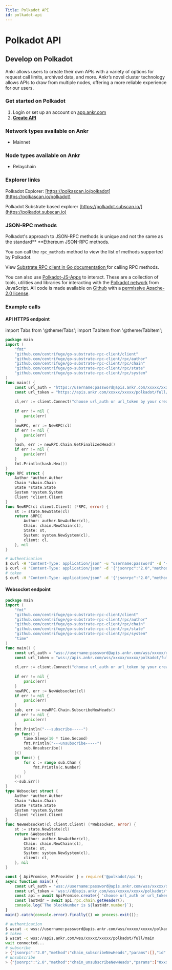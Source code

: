 ```yaml
---
Title: Polkadot API
id: polkadot-api
---
```


# Polkadot API

## Develop on Polkadot

Ankr allows users to create their own APIs with a variety of options for request call limits, archived data, and more. Ankr’s novel cluster technology allows APIs to draw from multiple nodes, offering a more reliable experience for our users.

### Get started on Polkadot

1. Login or set up an account on [app.ankr.com](https://app.ankr.com/api/)
2. [**Create API**](https://app.ankr.com/apps/api)

### Network types available on Ankr

* Mainnet

### Node types available on Ankr

* Relaychain

### Explorer links

Polkadot Explorer: [https://polkascan.io/polkadot](https://polkascan.io/polkadot)

Polkadot Substrate based explorer [https://polkadot.subscan.io/](https://polkadot.subscan.io)​

### JSON-RPC methods

Polkadot's approach to JSON-RPC methods is unique and not the same as the standard** **Ethereum JSON-RPC methods.

You can call the `rpc_methods` method to view the list of methods supported by Polkadot.

View [Substrate RPC client in Go documentation ](https://pkg.go.dev/github.com/centrifuge/go-substrate-rpc-client#section-documentation)for calling RPC methods.

You can also use [Polkadot-JS-Apps](https://polkadot.js.org/docs/) to interact. These are a collection of tools, utilities and libraries for interacting with the [Polkadot network](https://polkadot.network) from JavaScript. All code is made available on [Github](https://github.com/polkadot-js/) with a [permissive Apache-2.0 license](https://en.wikipedia.org/wiki/Apache\_License#Version\_2.0).

### Example calls

#### API HTTPS endpoint

import Tabs from '@theme/Tabs';
import TabItem from '@theme/TabItem';

<Tabs>
<TabItem value="go" label="Go">

```go
package main
import (
    "fmt"
    "github.com/centrifuge/go-substrate-rpc-client/client"
    "github.com/centrifuge/go-substrate-rpc-client/rpc/author"
    "github.com/centrifuge/go-substrate-rpc-client/rpc/chain"
    "github.com/centrifuge/go-substrate-rpc-client/rpc/state"
    "github.com/centrifuge/go-substrate-rpc-client/rpc/system"
)
func main() {
    const url_auth = "https://username:password@apis.ankr.com/xxxxx/xxxxx/polkadot/full/main"    // authentication
    const url_token = "https://apis.ankr.com/xxxxx/xxxxx/polkadot/full/main"                     // token
    
    cl,err := client.Connect("choose url_auth or url_token by your created type")
    
    if err != nil {
        panic(err)
    }
    newRPC, err := NewRPC(cl)
    if err != nil {
        panic(err)
    }
    hash, err := newRPC.Chain.GetFinalizedHead()
    if err != nil {
        panic(err)
    }
    fmt.Println(hash.Hex())
}
type RPC struct {
    Author *author.Author
    Chain *chain.Chain
    State *state.State
    System *system.System
    Client *client.Client
}
func NewRPC(cl client.Client) (*RPC, error) {
    st := state.NewState(cl)
    return &RPC{
        Author: author.NewAuthor(cl),
        Chain: chain.NewChain(cl),
        State: st,
        System: system.NewSystem(cl),
        client: cl,
    }, nil
}
```
</TabItem>
<TabItem value="curl" label="Curl">

```bash
# authentication
$ curl -H "Content-Type: application/json" -u "username:password" -d '{"jsonrpc":"2.0","method":"chain_getBlock","params":[],"id":1}' https://apis.ankr.com/xxxxx/xxxxx/polkadot/full/main
$ curl -H "Content-Type: application/json" -d '{"jsonrpc":"2.0","method":"chain_getBlock","params":[],"id":1}' https://username:password@apis.ankr.com/xxxxx/xxxxx/polkadot/full/main
# token
$ curl -H "Content-Type: application/json" -d '{"jsonrpc":"2.0","method":"chain_getBlock","params":[],"id":1}' https://apis.ankr.com/xxxxx/xxxxx/polkadot/full/main
```
</TabItem>
</Tabs>

#### Websocket endpoint

<Tabs>
<TabItem value="go" label="Go">

```go
package main
import (
    "fmt"
    "github.com/centrifuge/go-substrate-rpc-client/client"
    "github.com/centrifuge/go-substrate-rpc-client/rpc/author"
    "github.com/centrifuge/go-substrate-rpc-client/rpc/chain"
    "github.com/centrifuge/go-substrate-rpc-client/rpc/state"
    "github.com/centrifuge/go-substrate-rpc-client/rpc/system"
    "time"
)
func main() {
    const url_auth = "wss://username:password@apis.ankr.com/wss/xxxxx/xxxxx/polkadot/full/main"    // authentication
    const url_token = "wss://apis.ankr.com/wss/xxxxx/xxxxx/polkadot/full/main"                     // token
    
    cl,err := client.Connect("choose url_auth or url_token by your created type")
    
    if err != nil {
        panic(err)
    }
    newRPC, err := NewWebsocket(cl)
    if err != nil {
        panic(err)
    }
    sub, err := newRPC.Chain.SubscribeNewHeads()
    if err != nil {
        panic(err)
    }
    fmt.Println("---subscribe-----")
    go func() {
        time.Sleep(10 * time.Second)
        fmt.Println("---unsubscribe-----")
        sub.Unsubscribe()
    }()
    go func() {
        for c := range sub.Chan {
            fmt.Println(c.Number)
        }
    }()
    <-sub.Err()
}
type Websocket struct {
    Author *author.Author
    Chain *chain.Chain
    State *state.State
    System *system.System
    Client *client.Client
}
func NewWebsocket(cl client.Client) (*Websocket, error) {
    st := state.NewState(cl)
    return &Websocket{
        Author: author.NewAuthor(cl),
        Chain: chain.NewChain(cl),
        State: st,
        System: system.NewSystem(cl),
        client: cl,
    }, nil
}
```
</TabItem>
<TabItem value="js" label="Javascript">

```javascript
const { ApiPromise, WsProvider } = require('@polkadot/api');
async function main() {
    const url_auth = 'wss://username:password@apis.ankr.com/wss/xxxxx/xxxxx/polkadot/full/main'    // authentication
    const url_token = 'wss://d@apis.ankr.com/wss/xxxxx/xxxxx/polkadot/full/main'                   // token
    const api = await ApiPromise.create({ 'choose url_auth or url_token by your created type' });
    const lastHdr = await api.rpc.chain.getHeader();
    console.log(`The blockNumber is ${lastHdr.number}`);
}
main().catch(console.error).finally(() => process.exit());
```
</TabItem>
<TabItem value="curl" label="Curl">

```bash
# authentication
$ wscat -c wss://username:password@apis.ankr.com/wss/xxxxx/xxxxx/polkadot/full/main
# token
$ wscat -c wss://apis.ankr.com/wss/xxxxx/xxxxx/polkadot/full/main
wait connected...
# subscribe
> {"jsonrpc":"2.0","method":"chain_subscribeNewHeads","params":[],"id":1}
# unsubscribe
> {"jsonrpc":"2.0","method":"chain_unsubscribeNewHeads","params":["0xxxxxxxxxxxxxxx"],"id":1}
```
</TabItem>
</Tabs>